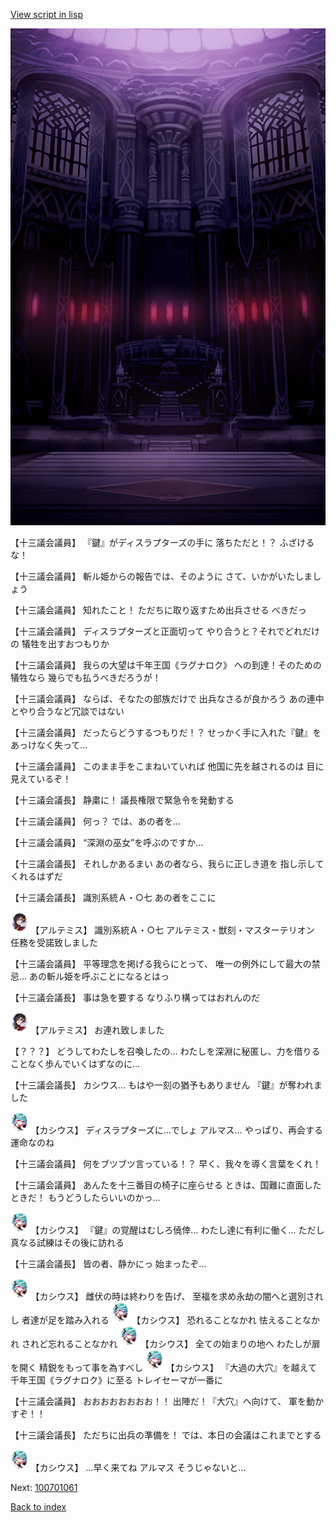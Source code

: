 [View script in lisp](../scripts/100701050.txt)

![201_congress.png](../images/backgrounds/201_congress.png)

【十三議会議員】
『鍵』がディスラプターズの手に
落ちただと！？
ふざけるな！

【十三議会議員】
斬ル姫からの報告では、そのように
さて、いかがいたしましょう

【十三議会議員】
知れたこと！
ただちに取り返すため出兵させる
べきだっ

【十三議会議員】
ディスラプターズと正面切って
やり合うと？それでどれだけの
犠牲を出すおつもりか

【十三議会議員】
我らの大望は千年王国《ラグナロク》
への到達！そのための犠牲なら
幾らでも払うべきだろうが！

【十三議会議員】
ならば、そなたの部族だけで
出兵なさるが良かろう
あの連中とやり合うなど冗談ではない

【十三議会議員】
だったらどうするつもりだ！？
せっかく手に入れた『鍵』を
あっけなく失って…

【十三議会議員】
このまま手をこまねいていれば
他国に先を越されるのは
目に見えているぞ！

【十三議会議長】
静粛に！
議長権限で緊急令を発動する

【十三議会議員】
何っ？
では、あの者を…

【十三議会議員】
“深淵の巫女”を呼ぶのですか…

【十三議会議長】
それしかあるまい
あの者なら、我らに正しき道を
指し示してくれるはずだ

【十三議会議長】
識別系統Ａ・○七
あの者をここに

<img src="../images/units/3400111.png" alt="3400111.png" height="34"/>
【アルテミス】
識別系統Ａ・○七
アルテミス・獣刻・マスターテリオン
任務を受諾致しました

【十三議会議員】
平等理念を掲げる我らにとって、
唯一の例外にして最大の禁忌…
あの斬ル姫を呼ぶことになるとはっ

【十三議会議長】
事は急を要する
なりふり構ってはおれんのだ

<img src="../images/units/3400111.png" alt="3400111.png" height="34"/>
【アルテミス】
お連れ致しました

【？？？】
どうしてわたしを召喚したの…
わたしを深淵に秘匿し、力を借りる
ことなく歩んでいくはずなのに…

【十三議会議長】
カシウス…
もはや一刻の猶予もありません
『鍵』が奪われました

<img src="../images/units/3303111.png" alt="3303111.png" height="34"/>
【カシウス】
ディスラプターズに…でしょ
アルマス…
やっぱり、再会する運命なのね

【十三議会議員】
何をブツブツ言っている！？
早く、我々を導く言葉をくれ！

【十三議会議員】
あんたを十三番目の椅子に座らせる
ときは、国難に直面したときだ！
もうどうしたらいいのかっ…

<img src="../images/units/3303111.png" alt="3303111.png" height="34"/>
【カシウス】
『鍵』の覚醒はむしろ僥倖…
わたし達に有利に働く…
ただし真なる試練はその後に訪れる

【十三議会議長】
皆の者、静かにっ
始まったぞ…

<img src="../images/units/3303111.png" alt="3303111.png" height="34"/>
【カシウス】
雌伏の時は終わりを告げ、
至福を求め永劫の闇へと選別されし
者達が足を踏み入れる

<img src="../images/units/3303111.png" alt="3303111.png" height="34"/>
【カシウス】
恐れることなかれ
怯えることなかれ
されど忘れることなかれ

<img src="../images/units/3303111.png" alt="3303111.png" height="34"/>
【カシウス】
全ての始まりの地へ
わたしが扉を開く
精鋭をもって事を為すべし

<img src="../images/units/3303111.png" alt="3303111.png" height="34"/>
【カシウス】
『大過の大穴』を越えて
千年王国《ラグナロク》に至る
トレイセーマが一番に

【十三議会議員】
おおおおおおおお！！
出陣だ！『大穴』へ向けて、
軍を動かすぞ！！

【十三議会議長】
ただちに出兵の準備を！
では、本日の会議はこれまでとする

<img src="../images/units/3303111.png" alt="3303111.png" height="34"/>
【カシウス】
…早く来てね
アルマス
そうじゃないと…

Next: [100701061](100701061.md)

[Back to index](index.md)
